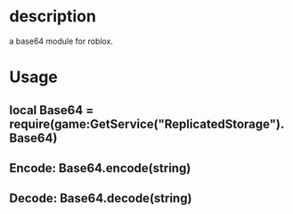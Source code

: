# description
a base64 module for roblox.

# Usage 
## local Base64 = require(game:GetService("ReplicatedStorage").Base64)

## Encode: Base64.encode(string) 

## Decode: Base64.decode(string)
